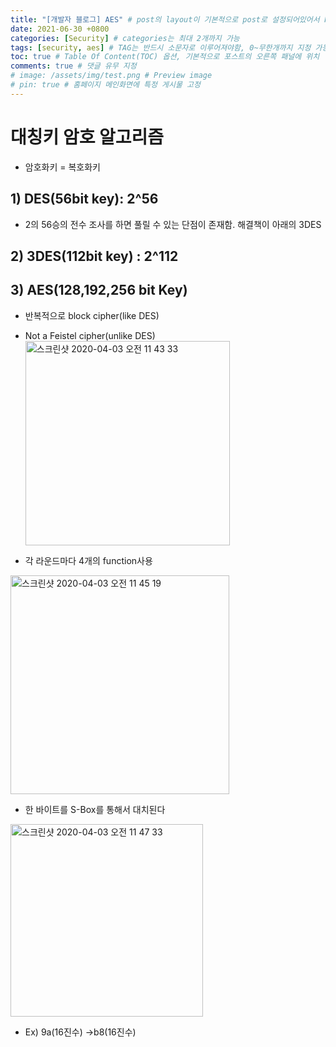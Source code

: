 ```yaml
---
title: "[개발자 블로그] AES" # post의 layout이 기본적으로 post로 설정되어있어서 Front Matter에 따로 layout변수를 만들어 주지 않아도 됨
date: 2021-06-30 +0800
categories: [Security] # categories는 최대 2개까지 가능
tags: [security, aes] # TAG는 반드시 소문자로 이루어져야함, 0~무한개까지 지정 가능
toc: true # Table Of Content(TOC) 옵션, 기본적으로 포스트의 오른쪽 패널에 위치
comments: true # 댓글 유무 지정
# image: /assets/img/test.png # Preview image
# pin: true # 홈페이지 메인화면에 특정 게시물 고정
---
```


# 대칭키 암호 알고리즘
- 암호화키 = 복호화키

## 1) DES(56bit key): 2^56<br>
- 2의 56승의 전수 조사를 하면 풀릴 수 있는 단점이 존재함. 해결책이 아래의 3DES

## 2) 3DES(112bit key) : 2^112<br>
## 3) AES(128,192,256 bit Key)<br>
- 반복적으로 block cipher(like DES)<br>
- Not a Feistel cipher(unlike DES)<br>
<img width="327" alt="스크린샷 2020-04-03 오전 11 43 33" src="https://user-images.githubusercontent.com/44339530/78318687-5a64e400-75a0-11ea-9895-b17f0e463206.png"><br>

- 각 라운드마다 4개의 function사용<br>

<img width="350" alt="스크린샷 2020-04-03 오전 11 45 19" src="https://user-images.githubusercontent.com/44339530/78318782-9a2bcb80-75a0-11ea-80de-b250acd1fbd0.png"><br>

- 한 바이트를 S-Box를 통해서 대치된다<br>

<img width="308" alt="스크린샷 2020-04-03 오전 11 47 33" src="https://user-images.githubusercontent.com/44339530/78318915-e8d96580-75a0-11ea-8767-8c5723490238.png"><br>

- Ex) 9a(16진수) ->b8(16진수)<br>




